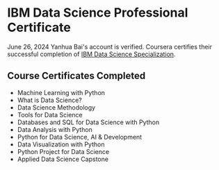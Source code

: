 # IBM Data Science Professional Certificate
June 26, 2024
Yanhua Bai's account is verified. Coursera certifies their successful completion of [IBM Data Science Specialization](IBM_Data_Science.pdf).

## Course Certificates Completed
* Machine Learning with Python
* What is Data Science?
* Data Science Methodology
* Tools for Data Science
* Databases and SQL for Data Science with Python
* Data Analysis with Python
* Python for Data Science, AI & Development
* Data Visualization with Python
* Python Project for Data Science
* Applied Data Science Capstone
